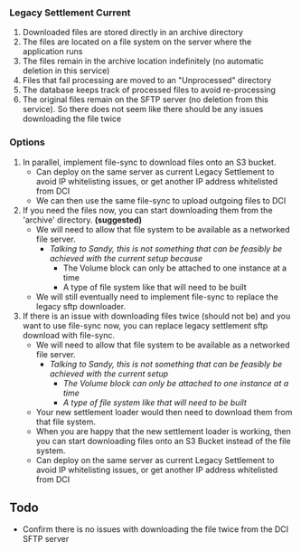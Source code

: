
### Legacy Settlement Current

1. Downloaded files are stored directly in an archive directory
2. The files are located on a file system on the server where the application runs
3. The files remain in the archive location indefinitely (no automatic deletion in this service)
4. Files that fail processing are moved to an "Unprocessed" directory
5. The database keeps track of processed files to avoid re-processing
6. The original files remain on the SFTP server (no deletion from this service). So there does not seem like there should be any issues downloading the file twice
### Options
1. In parallel, implement file-sync to download files onto an S3 bucket.
	- Can deploy on the same server as current Legacy Settlement to avoid IP whitelisting issues, or get another IP address whitelisted from DCI 
	- We can then use the same file-sync to upload outgoing files to DCI
2. If you need the files now, you can start downloading them from the 'archive' directory.  **(suggested)**
	- We will need to allow that file system to be available as a networked file server. 
		- *Talking to Sandy, this is not something that can be feasibly be achieved with the current setup because*
			- The Volume block can only be attached to one instance at a time
			- A type of file system like that will need to be built
	- We will still eventually need to implement file-sync to replace the legacy sftp downloader.
3. If there is an issue with downloading files twice (should not be) and you want to use file-sync now, you can replace legacy settlement sftp download with file-sync. 
	- We will need to allow that file system to be available as a networked file server.
		- *Talking to Sandy, this is not something that can be feasibly be achieved with the current setup*
			- *The Volume block can only be attached to one instance at a time*
			- *A type of file system like that will need to be built*
	- Your new settlement loader would then need to download them from that file system. 
	- When you are happy that the new settlement loader is working, then you can start downloading files onto an S3 Bucket instead of the file system.
	- Can deploy on the same server as current Legacy Settlement to avoid IP whitelisting issues, or get another IP address whitelisted from DCI 
## Todo
- Confirm there is no issues with downloading the file twice from the DCI SFTP server 